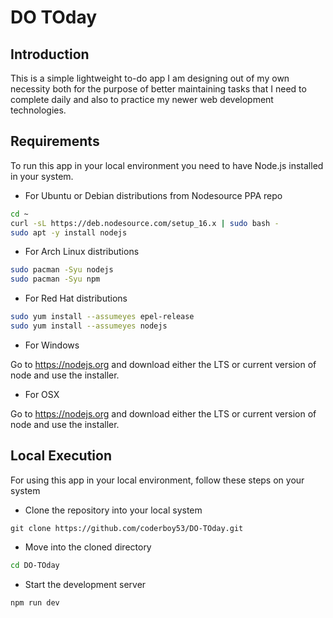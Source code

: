 # DO TOday

## Introduction

This is a simple lightweight to-do app I am designing out of my own necessity both for the purpose of better maintaining tasks that I need to complete daily and also to practice my newer web development technologies.

## Requirements

To run this app in your local environment you need to have Node.js installed in your system.

- For Ubuntu or Debian distributions from Nodesource PPA repo

```bash
cd ~
curl -sL https://deb.nodesource.com/setup_16.x | sudo bash -
sudo apt -y install nodejs
```

- For Arch Linux distributions

```bash
sudo pacman -Syu nodejs
sudo pacman -Syu npm
```

- For Red Hat distributions

```bash
sudo yum install --assumeyes epel-release
sudo yum install --assumeyes nodejs
```

- For Windows  

Go to <https://nodejs.org> and download either the LTS or current version of node and use the installer.

- For OSX

Go to <https://nodejs.org> and download either the LTS or current version of node and use the installer.

## Local Execution

For using this app in your local environment, follow these steps on your system

- Clone the repository into your local system

```git
git clone https://github.com/coderboy53/DO-TOday.git
```

- Move into the cloned directory

```bash
cd DO-TOday
```

- Start the development server

```bash
npm run dev
```
